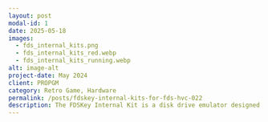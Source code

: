 ```yaml
---
layout: post
modal-id: 1
date: 2025-05-18
images:
  - fds_internal_kits.png
  - fds_internal_kits_red.webp
  - fds_internal_kits_running.webp
alt: image-alt
project-date: May 2024
client: PROPGM
category: Retro Game, Hardware
permalink: /posts/fdskey-internal-kits-for-fds-hvc-022
description: The FDSKey Internal Kit is a disk drive emulator designed for the Nintendo Famicom Disk System (HVC-022). This kit transforms your original physical disk drive into a virtual drive, allowing you to load fds game files directly without using real game disks.
---
```

